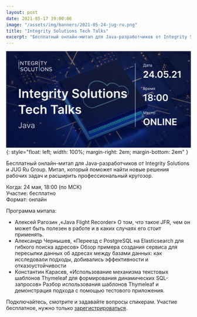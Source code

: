 ```yaml
---
layout: post
date: 2021-05-17 19:00:00
image: "/assets/img/banners/2021-05-24-jug-ru.png"
title: "Integrity Solutions Tech Talks"
excerpt: "Бесплатный онлайн-митап для Java-разработчиков от Integrity Solutions и JUG Ru Group."
---
```


![Luxoft TechFest](/assets/img/banners/2021-05-24-jug-ru.png){: style="float: left; width: 100%; margin-right: 2em; margin-bottom: 2em" }

Бесплатный онлайн-митап для Java-разработчиков от Integrity Solutions и JUG Ru Group. 
Митап, который поможет найти новые решения рабочих задач и расширить профессиональный кругозор.

Когда:  24 мая, 18:00 (по МСК)<br />
Участие: бесплатно<br />
Формат: онлайн 

Программа митапа:
* Алексей Рагозин ,«Java Flight Recorder» 
О том, что такое JFR, чем он может быть полезен в работе и в каких случаях его стоит применять.
* Александр Чернышев, «Переезд с PostgreSQL на Elasticsearch для гибкого поиска адресов»
Обзор примера создания сервиса для пересылки данных об адресах между базами данных: как исследовали подходы, добивались эффективности и отказоустойчивости
* Константин Карасев, «Использование механизма текстовых шаблонов Тhymeleaf для формирования динамических SQL-запросов»
Разбор использования шаблонов Thymeleaf и демонстрация подхода с помощью тестового приложения.

Подключайтесь, смотрите и задавайте вопросы спикерам. Участие бесплатное, нужно только [зарегистрироваться](https://bit.ly/2S4p6Ti).